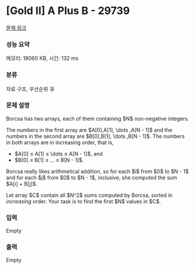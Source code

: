 # [Gold II] A Plus B - 29739 

[문제 링크](https://www.acmicpc.net/problem/29739) 

### 성능 요약

메모리: 18060 KB, 시간: 132 ms

### 분류

자료 구조, 우선순위 큐

### 문제 설명

<p>Borcsa has two arrays, each of them containing $N$ non-negative integers.</p>

<p>The numbers in the first array are $A[0],A[1], \dots ,A[N - 1]$ and the numbers in the second array are $B[0],B[1], \dots ,B[N - 1]$. The numbers in both arrays are in increasing order, that is,</p>

<ul>
	<li>$A[0] ≤ A[1] ≤ \dots ≤ A[N - 1]$, and</li>
	<li>$B[0] ≤ B[1] ≤ … ≤ B[N - 1]$.</li>
</ul>

<p>Borcsa really likes arithmetical addition, so for each $i$ from $0$ to $N - 1$ and for each $j$ from $0$ to $N - 1$, inclusive, she computed the sum $A[i] + B[j]$.</p>

<p>Let array $C$ contain all $N^2$ sums computed by Borcsa, sorted in <em>increasing</em> order. Your task is to find the first $N$ values in $C$.</p>

### 입력 

 Empty

### 출력 

 Empty

